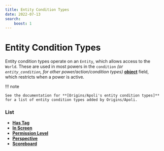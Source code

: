 ```yaml
---
title: Entity Condition Types
date: 2022-07-13
search:
    boost: 1
---
```


#   Entity Condition Types

Entity condition types operate on an `Entity`, which allows access to the `World`. These are used in most powers in the `condition` *(or `entity_condition`, for other power/action/condition types)* **[object]** field, which restricts when a power is active.

!!! note
    
    See the documentation for **[Origins/Apoli's entity condition types]** for a list of entity condition types added by Origins/Apoli.


### List

* [**Has Tag**](entity_condition_types/has_tag.md)
* [**In Screen**](entity_condition_types/in_screen.md)
* [**Permission Level**](entity_condition_types/permission_level.md)
* [**Perspective**](entity_condition_types/perspective.md)
* [**Scoreboard**](entity_condition_types/scoreboard.md)



[object]: https://origins.readthedocs.io/en/latest/types/data_types/object
[Origins/Apoli's entity condition types]: https//origins.readthedocs.io/en/latest/types/entity_condition_types
